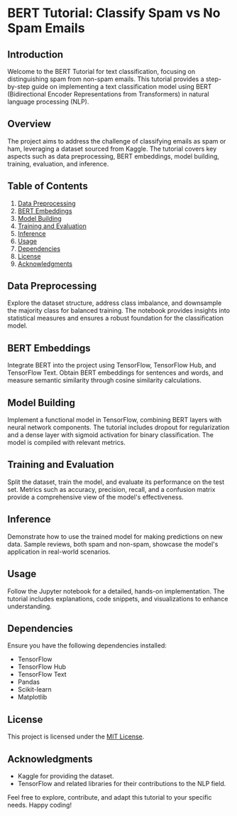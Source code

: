 # BERT Tutorial: Classify Spam vs No Spam Emails

## Introduction

Welcome to the BERT Tutorial for text classification, focusing on distinguishing spam from non-spam emails. This tutorial provides a step-by-step guide on implementing a text classification model using BERT (Bidirectional Encoder Representations from Transformers) in natural language processing (NLP).

## Overview

The project aims to address the challenge of classifying emails as spam or ham, leveraging a dataset sourced from Kaggle. The tutorial covers key aspects such as data preprocessing, BERT embeddings, model building, training, evaluation, and inference.

## Table of Contents

1. [Data Preprocessing](#data-preprocessing)
2. [BERT Embeddings](#bert-embeddings)
3. [Model Building](#model-building)
4. [Training and Evaluation](#training-and-evaluation)
5. [Inference](#inference)
6. [Usage](#usage)
7. [Dependencies](#dependencies)
8. [License](#license)
9. [Acknowledgments](#acknowledgments)

## Data Preprocessing

Explore the dataset structure, address class imbalance, and downsample the majority class for balanced training. The notebook provides insights into statistical measures and ensures a robust foundation for the classification model.

## BERT Embeddings

Integrate BERT into the project using TensorFlow, TensorFlow Hub, and TensorFlow Text. Obtain BERT embeddings for sentences and words, and measure semantic similarity through cosine similarity calculations.

## Model Building

Implement a functional model in TensorFlow, combining BERT layers with neural network components. The tutorial includes dropout for regularization and a dense layer with sigmoid activation for binary classification. The model is compiled with relevant metrics.

## Training and Evaluation

Split the dataset, train the model, and evaluate its performance on the test set. Metrics such as accuracy, precision, recall, and a confusion matrix provide a comprehensive view of the model's effectiveness.

## Inference

Demonstrate how to use the trained model for making predictions on new data. Sample reviews, both spam and non-spam, showcase the model's application in real-world scenarios.

## Usage

Follow the Jupyter notebook for a detailed, hands-on implementation. The tutorial includes explanations, code snippets, and visualizations to enhance understanding.

## Dependencies

Ensure you have the following dependencies installed:
- TensorFlow
- TensorFlow Hub
- TensorFlow Text
- Pandas
- Scikit-learn
- Matplotlib

## License

This project is licensed under the [MIT License](LICENSE).

## Acknowledgments

- Kaggle for providing the dataset.
- TensorFlow and related libraries for their contributions to the NLP field.

Feel free to explore, contribute, and adapt this tutorial to your specific needs. Happy coding!
